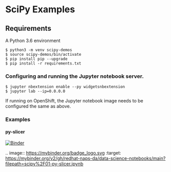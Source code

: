 # SciPy Examples

## Requirements

A Python 3.6 environment

```
$ python3 -m venv scipy-demos
$ source scipy-demos/bin/activate
$ pip install pip --upgrade
$ pip install -r requirements.txt
```

### Configuring and running the Jupyter notebook server.

```
$ jupyter nbextension enable --py widgetsnbextension
$ jupyter lab --ip=0.0.0.0
```

If running on OpenShift, the Jupyter notebook image needs to
be configured the same as above.

### Examples

#### py-slicer


[![Binder](https://mybinder.org/badge_logo.svg)](https://mybinder.org/v2/gh/redhat-naps-da/data-science-notebooks/main?filepath=scipy%2F01-py-slicer.ipynb)

.. image:: https://mybinder.org/badge_logo.svg
 :target: https://mybinder.org/v2/gh/redhat-naps-da/data-science-notebooks/main?filepath=scipy%2F01-py-slicer.ipynb

